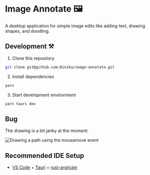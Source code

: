 # Image Annotate 🖼️

A desktop application for simple image edits like adding text, drawing shapes, and doodling.


## Development ⚒️

1. Clone this repository
```bash
git clone git@github.com:Dinika/image-annotate.git
```

2. Install dependencies
```bash
yarn
```

3. Start development environment
```bash
yarn tauri dev
```

## Bug

The drawing is a bit janky at the moment:

![Drawing a path using the mousemove event](./Kooha-2023-07-24-15-16-17.gif)

## Recommended IDE Setup

- [VS Code](https://code.visualstudio.com/) + [Tauri](https://marketplace.visualstudio.com/items?itemName=tauri-apps.tauri-vscode) + [rust-analyzer](https://marketplace.visualstudio.com/items?itemName=rust-lang.rust-analyzer)
